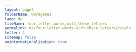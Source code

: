 ```yaml
---
layout: page2
folderName: wordgames
lang: de
fileName: four_letter_words_with_these_letters
permalink: de/four-letter-words-with-these-letters/result
letter: 4
sitemap: false
nointernationalization: true   
---
```

